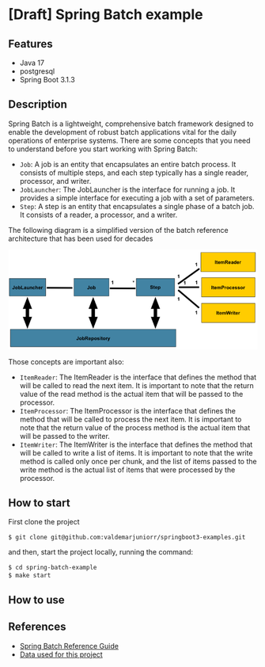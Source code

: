 # [Draft] Spring Batch example

## Features
- Java 17
- postgresql
- Spring Boot 3.1.3

## Description
Spring Batch is a lightweight, comprehensive batch framework designed to enable the development of robust batch applications vital for the daily operations of enterprise systems.
There are some concepts that you need to understand before you start working with Spring Batch:

- `Job`: A job is an entity that encapsulates an entire batch process. It consists of multiple steps, and each step typically has a single reader, processor, and writer.
- `JobLauncher`: The JobLauncher is the interface for running a job. It provides a simple interface for executing a job with a set of parameters.
- `Step`: A step is an entity that encapsulates a single phase of a batch job. It consists of a reader, a processor, and a writer.

The following diagram is a simplified version of the batch reference architecture that has been used for decades

![reference-model.png](assets%2Freference-model.png)

Those concepts are important also:

- `ItemReader`: The ItemReader is the interface that defines the method that will be called to read the next item. It is important to note that the return value of the read method is the actual item that will be passed to the processor.
- `ItemProcessor`: The ItemProcessor is the interface that defines the method that will be called to process the next item. It is important to note that the return value of the process method is the actual item that will be passed to the writer.
- `ItemWriter`: The ItemWriter is the interface that defines the method that will be called to write a list of items. It is important to note that the write method is called only once per chunk, and the list of items passed to the write method is the actual list of items that were processed by the processor.

## How to start

First clone the project

```
$ git clone git@github.com:valdemarjuniorr/springboot3-examples.git
```

and then, start the project locally, running the command:

```
$ cd spring-batch-example
$ make start
```

## How to use

## References
- [Spring Batch Reference Guide](https://docs.spring.io/spring-batch/docs/current/reference/html/index-single.html#spring-batch-intro)
- [Data used for this project](https://www.kaggle.com/datasets/niramay/-coffeemakerclassification?resource=download)
